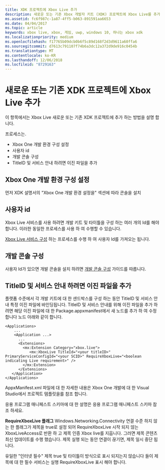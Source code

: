 ```yaml
---
title: XDK 프로젝트에 Xbox Live 추가
description: 새로운 또는 기존 Xbox 개발자 키트 (XDK) 프로젝트에 Xbox Live를 추가 하는 방법을 알아봅니다.
ms.assetid: fc6f987c-1a87-4ff5-b063-891591aa6653
ms.date: 04/04/2017
ms.topic: article
keywords: xbox live, xbox, 게임, uwp, windows 10, 하나는 xbox xdk
ms.localizationpriority: medium
ms.openlocfilehash: f17765b09dcb0b6f5c89d168f2d3d9611a60ffa6
ms.sourcegitcommit: d7613c791107f74b6a3dc12a372d9de916c0454b
ms.translationtype: MT
ms.contentlocale: ko-KR
ms.lasthandoff: 12/06/2018
ms.locfileid: "8729163"
---
```

# <a name="add-xbox-live-to-a-new-or-existing-xdk-project"></a>새로운 또는 기존 XDK 프로젝트에 Xbox Live 추가

이 항목에서는 Xbox Live 새로운 또는 기존 XDK 프로젝트에 추가 하는 방법을 설명 합니다.

프로세스는.

- Xbox One 개발 환경 구성 설정
- 사용자 id
- 개발 콘솔 구성
- TitleID 및 서비스 안내 하려면 이진 파일을 추가


## <a name="setup-up-your-xbox-one-development-environment"></a>Xbox One 개발 환경 구성 설정
먼저 XDK 설명서의 "Xbox One 개발 환경 설정을" 섹션에 따라 콘솔을 설치

## <a name="get-your-ids"></a>사용자 id

Xbox Live 서비스를 사용 하려면 개발 키트 및 타이틀을 구성 하는 여러 개의 Id를 해야 합니다. 이러한 동일한 프로세스를 사용 하 여 수행할 수 있습니다.

[Xbox Live 서비스 구성](../xbox-live-service-configuration.md) 하는 프로세스를 수행 하 여 사용자 Id를 가져오는 됩니다.

## <a name="configure-your-development-console"></a>개발 콘솔 구성

사용자 Id가 있으면 개발 콘솔을 설치 하려면 [개발 콘솔 구성](configure-your-development-console.md) 가이드를 따릅니다.

## <a name="add-the-titleid-and-scid-to-your-binary"></a>TitleID 및 서비스 안내 하려면 이진 파일을 추가
플랫폼 수준에서 각 개발 키트에 대 한 샌드박스를 구성 하는 동안 TitleID 및 서비스 안내 특정 이진 파일에 바인딩됩니다. TitleID 및 서비스 안내를 위해 이진 파일을 추가 하려면 해당 이진 파일에 대 한 Package.appxmanifest에서 새 노드를 추가 하 여 수정 합니다 <Extensions> 노드 아래와 같이 합니다.

```
<Applications>
    ...
    <Application ...>
      ...
      <Extensions>
        <mx:Extension Category="xbox.live">
           <mx:XboxLive TitleId="<your titleID>" PrimaryServiceConfigId="<your SCID>" RequireXboxLive="<boolean indicating Live requirement>" />
        </mx:Extension>
      </Extensions>
   </Application>
</Applications>
```

AppxManifest.xml 파일에 대 한 자세한 내용은 Xbox One 개발에 대 한 Visual Studio에서 프로젝트 템플릿을를 참조 합니다.

응용 프로그램 매니페스트 스키마에 대 한 설명은 응용 프로그램 매니페스트 스키마 참조 하세요.

**RequireXboxLive 플래그** Windows.Networking.Connectivity 연결 수준 하지 않는 한 플래그가 제목을 true로 설정 되어 RequireXboxLive 시작 되지 않는 XboxLiveAccess로 반환 하 고 제목 인증 Xbox live를 지웁니다. 그러면 제목 콘텐츠 최신 업데이트를 수행 했습니다. 제목 실행 되는 동안 연결이 끊기면, 제목 일시 중단 됩니다.

유일한 "인터넷 필수" 제목 true 및 타이틀이 방식으로 표시 되지는지 않습니다 들이 제목에 대 한 필수 서비스는 실행 RequireXboxLive 표시 해야 합니다.
